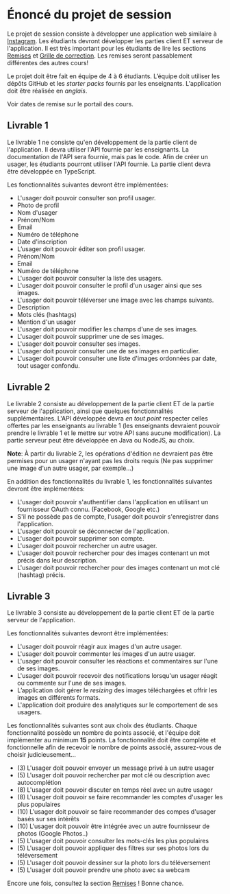 # Énoncé du projet de session

Le projet de session consiste à développer une application web similaire à [Instagram](https://www.instagram.com).  Les étudiants devront développer les parties client ET serveur de l'application. Il est très important pour les étudiants de lire les sections [Remises](https://github.com/GLO3112/ugram/blob/master/Remises.md) et [Grille de correction](https://docs.google.com/spreadsheets/d/1C52Qwlf5l4wu_2_SGlAbJ6PKlXMl4jJfihJuSchRRSM). Les remises seront passablement différentes des autres cours!

Le projet doit être fait en équipe de 4 à 6 étudiants. L’équipe doit utiliser les dépôts GitHub et les _starter packs_ fournis par les enseignants. L'application doit être réalisée en *anglais*. 

Voir dates de remise sur le portail des cours.

## Livrable 1

Le livrable 1 ne consiste qu'en développement de la partie client de l'application. Il devra utiliser l'API fournie par les enseignants. La documentation de l'API sera fournie, mais pas le code. Afin de créer un usager, les étudiants pourront utiliser l'API fournie. La partie client devra être développée en TypeScript. 

Les fonctionnalités suivantes devront être implémentées:
* L'usager doit pouvoir consulter son profil usager.
 * Photo de profil
 * Nom d'usager
 * Prénom/Nom
 * Email
 * Numéro de téléphone
 * Date d'inscription
* L’usager doit pouvoir éditer son profil usager.
 * Prénom/Nom
 * Email
 * Numéro de téléphone
* L'usager doit pouvoir consulter la liste des usagers.
* L'usager doit pouvoir consulter le profil d'un usager ainsi que ses images.
* L'usager doit pouvoir téléverser une image avec les champs suivants.
 * Description
 * Mots clés (hashtags)
 * Mention d'un usager
* L'usager doit pouvoir modifier les champs d'une de ses images.
* L'usager doit pouvoir supprimer une de ses images.
* L'usager doit pouvoir consulter ses images.
* L'usager doit pouvoir consulter une de ses images en particulier.
* L'usager doit pouvoir consulter une liste d'images ordonnées par date, tout usager confondu.

## Livrable 2

Le livrable 2 consiste au développement de la partie client ET de la partie serveur de l'application, ainsi que quelques fonctionnalités supplémentaires. L'API développée devra _en tout point_ respecter celles offertes par les enseignants au livrable 1 (les enseignants devraient pouvoir prendre le livrable 1 et le mettre sur votre API sans aucune modification). La partie serveur peut être développée en Java ou NodeJS, au choix.

**Note**: À partir du livrable 2, les opérations d'édition ne devraient pas être permises pour un usager n'ayant pas les droits requis (Ne pas supprimer une image d'un autre usager, par exemple...)

En addition des fonctionnalités du livrable 1, les fonctionnalités suivantes devront être implémentées:

* L'usager doit pouvoir s'authentifier dans l'application en utilisant un fournisseur OAuth connu. (Facebook, Google etc.)
* S'il ne possède pas de compte, l'usager doit pouvoir s'enregistrer dans l'application.
* L'usager doit pouvoir se déconnecter de l'application.
* L'usager doit pouvoir supprimer son compte.
* L'usager doit pouvoir rechercher un autre usager.
* L'usager doit pouvoir rechercher pour des images contenant un mot précis dans leur description.
* L'usager doit pouvoir rechercher pour des images contenant un mot clé (hashtag) précis.

## Livrable 3

Le livrable 3 consiste au développement de la partie client ET de la partie serveur de l'application.

Les fonctionnalités suivantes devront être implémentées:

* L'usager doit pouvoir réagir aux images d'un autre usager.
* L'usager doit pouvoir commenter les images d'un autre usager.
* L'usager doit pouvoir consulter les réactions et commentaires sur l'une de ses images.
* L'usager doit pouvoir recevoir des notifications lorsqu'un usager réagit ou commente sur l'une de ses images.
* L’application doit gérer le _resizing_ des images téléchargées et offrir les images en différents formats.
* L'application doit produire des analytiques sur le comportement de ses usagers.

Les fonctionnalités suivantes sont aux choix des étudiants. Chaque fonctionnalité possède un nombre de points associé, et l'équipe doit implémenter au minimum **15** points. La fonctionnalité doit être complète et fonctionnelle afin de recevoir le nombre de points associé, assurez-vous de choisir judicieusement...

* (3) L'usager doit pouvoir envoyer un message privé à un autre usager
* (5) L'usager doit pouvoir rechercher par mot clé ou description avec autocomplétion
* (8) L'usager doit pouvoir discuter en temps réel avec un autre usager
* (8) L'usager doit pouvoir se faire recommander les comptes d'usager les plus populaires
* (10) L'usager doit pouvoir se faire recommander des compes d'usager basés sur ses intérêts
* (10) L'usager doit pouvoir être intégrée avec un autre fournisseur de photos (Google Photos..)
* (5) L'usager doit pouvoir consulter les mots-clés les plus populaires
* (5) L'usager doit pouvoir appliquer des filtres sur ses photos lors du téléversement
* (5) L'usager doit pouvoir dessiner sur la photo lors du téléversement
* (5) L'usager doit pouvoir prendre une photo avec sa webcam

Encore une fois, consultez la section [Remises](https://github.com/GLO3112/ugram/blob/master/Remises.md) ! Bonne chance.

